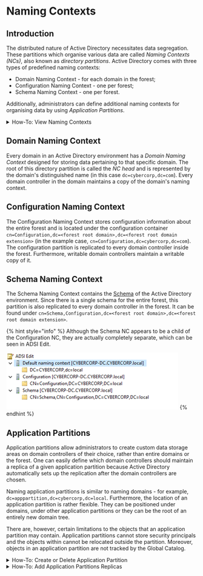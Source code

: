 # Naming Contexts

## Introduction

The distributed nature of Active Directory necessitates data segregation. These partitions which organise various data are called _Naming Contexts (NCs)_, also known as _directory partitions_. Active Directory comes with three types of predefined naming contexts:

* Domain Naming Context - for each domain in the forest;
* Configuration Naming Context - one per forest;
* Schema Naming Context - one per forest.

Additionally, administrators can define additional naming contexts for organising data by using _Application Partitions_.

<details>

<summary>How-To: View Naming Contexts</summary>

One can inspect the naming contexts accessible to a given domain controller by using LDP. Launch `ldp.exe` and from the toolbar navigate to `Connection -> Connect`. Type in the IP address of the domain controller you want to inspect and click `OK`.

<img src="../../../.gitbook/assets/LDP Connect.png" alt="" data-size="original">

This will produce a lot of information, so one needs to look out for the `namingContexts` attribute. The various naming contexts are given with their distinguished names and are separated by semicolons:

<img src="../../../.gitbook/assets/LDP Naming Contexts.png" alt="" data-size="original">

Alternatively, one can use PowerShell:

```powershell
Get-ADRootDSE -Server <IP> | Select-Object -ExpandProperty namingContexts
```

<img src="../../../.gitbook/assets/PowerShell Naming Contexts.png" alt="" data-size="original">

</details>

## Domain Naming Context

Every domain in an Active Directory environment has a _Domain Naming Context_ designed for storing data pertaining to that specific domain. The root of this directory partition is called the _NC head_ and is represented by the domain's distinguished name (in this case `dc=cybercorp,dc=com`). Every domain controller in the domain maintains a copy of the domain's naming context.

## Configuration Naming Context

The Configuration Naming Context stores configuration information about the entire forest and is located under the configuration container `cn=Configuration,dc=<forest root domain>,dc=<forest root domain extension>` (in the example case, `cn=Configuration,dc=cybercorp,dc=com`). The configuration partition is replicated to every domain controller inside the forest. Furthermore, writable domain controllers maintain a writable copy of it.

## Schema Naming Context

The Schema Naming Context contains the [Schema](Schema/index.md) of the Active Directory environment. Since there is a single schema for the entire forest, this partition is also replicated to every domain controller in the forest. It can be found under `cn=Schema,Configuration,dc=<forest root domain>,dc=<forest root domain extension>`.

{% hint style="info" %}
Although the Schema NC appears to be a child of the Configuration NC, they are actually completely separate, which can be seen in ADSI Edit.

<img src="../../../.gitbook/assets/Naming Context Segregation.png" alt="" data-size="original">
{% endhint %}

## Application Partitions

Application partitions allow administrators to create custom data storage areas on domain controllers of their choice, rather than entire domains or the forest. One can easily define which domain controllers should maintain a replica of a given application partition because Active Directory automatically sets up the replication after the domain controllers are chosen.

Naming application partitions is similar to naming domains - for example, `dc=apppartition,dc=cybercorp,dc=local`. Furthermore, the location of an application partition is rather flexible. They can be positioned under domains, under other application partitions or they can be the root of an entirely new domain tree.

There are, however, certain limitations to the objects that an application partition may contain. Application partitions cannot store security principals and the objects within cannot be relocated outside the partition. Moreover, objects in an application partition are not tracked by the Global Catalog.

<details>

<summary>How-To: Create or Delete Application Partition</summary>

One can create application partitions via `ntdsutil.exe`. Run the executable and type in `partition management`. Create an application partition with the following syntax:

```
create nc "<partition DN>" <domain controller>
```

<img src="../../../.gitbook/assets/Create Application Partition.png" alt="" data-size="original">

Contrastingly, deleting an application partition is done by deleting the `crossRef` object corresponding to the partition in the Configuration NC. Simply navigate to the `Partitions` container in the Configuration NC and delete the application partition's `crossRef` object.

<img src="../../../.gitbook/assets/Delete Application Partition.png" alt="" data-size="original">

</details>

<details>

<summary>How-To: Add Application Partitions Replicas</summary>

This is again done through `ntdsutil.exe`. Run the executable and type in `partition management`. You will need to first connect to the domain controller which you want to maintain a replica of the application partition. Type in `connections` and then use the following command:

```
connect to server <domain controller>
```

Type in `quit` to return to the partition management menu and use the following syntax to add the domain controller as a replica:

```
add nc replica "<partition DN>" <domain controller>
```

</details>
